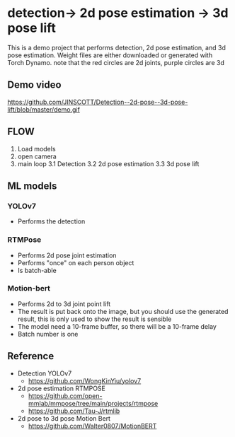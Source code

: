 # detection-> 2d pose estimation -> 3d pose lift

This is a demo project that performs detection, 2d pose estimation, and 3d pose estimation.
Weight files are either downloaded or generated with Torch Dynamo.
note that the red circles are 2d joints, purple circles are 3d

## Demo video
https://github.com/JINSCOTT/Detection--2d-pose--3d-pose-lift/blob/master/demo.gif

## FLOW

1. Load models
2. open camera
3. main loop
    3.1 Detection
    3.2 2d pose estimation
    3.3 3d pose lift

## ML models

### YOLOv7

* Performs the detection

### RTMPose

* Performs 2d pose joint estimation
* Performs "once" on each person object
* Is batch-able

### Motion-bert

* Performs 2d to 3d joint point lift
* The result is put back onto the image, but you should use the generated result, 
this is only used to show the result is sensible
* The model need a 10-frame buffer, so there will be a 10-frame delay
* Batch number is one

## Reference

* Detection YOLOv7
  * <https://github.com/WongKinYiu/yolov7>
* 2d pose estimation RTMPOSE
  * <https://github.com/open-mmlab/mmpose/tree/main/projects/rtmpose>
  * <https://github.com/Tau-J/rtmlib>
* 2d pose to 3d pose Motion Bert
  * <https://github.com/Walter0807/MotionBERT>
